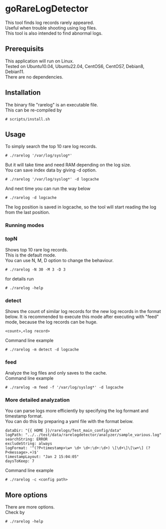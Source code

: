 # goRareLogDetector  
This tool finds log records rarely appeared.  
Useful when trouble shooting using log files.  
This tool is also intended to find abnormal logs.  
  
## Prerequisits  
This application will run on Linux.  
Tested on Ubuntu10.04, Ubuntu22.04, CentOS6, CentOS7, Debian8, Debian11.  
There are no dependencies.  
  
## Installation  
The binary file "rarelog" is an executable file.  
This can be re-compiled by 
```
# scripts/install.sh
```  
  
## Usage  
To simply search the top 10 rare log records.  
```
# ./rarelog '/var/log/syslog*'
```  
  
But it will take time and need RAM depending on the log size.  
You can save index data by giving -d option.  
```
# ./rarelog '/var/log/syslog*' -d logcache
```  
  
And next time you can run the way below  
```
# ./rarelog -d logcache
```  
The log position is saved in logcache, so the tool will start reading the log from the last position.  
  
### Running modes
### topN  
Shows top 10 rare log records.  
This is the default mode.  
You can use N, M, D option to change the behaviour.  
```
# ./rarelog -N 30 -M 3 -D 3
```  
for details run  
```
# ./rarelog -help
```  
  
### detect  
Shows the count of similar log records for the new log records in the format below. 
It is recommended to execute this mode after executing with "feed" mode, because the log records can be huge.   
```
<count>,<log record>
```  
Command line example  
```
# ./rarelog -m detect -d logcache
```  
  
### feed  
Analyze the log files and only saves to the cache.  
Command line example  
```
# ./rarelog -m feed -f '/var/log/syslog*' -d logcache
```  
  
### More detailed analyzation  
You can parse logs more efficiently by specifying the log formant and timestamp format.  
You can do this by preparing a yaml file with the format below.  
```
dataDir: "{{ HOME }}/rarelogs/Test_main_config/data"
logPath: "../../test/data/rarelogdetector/analyzer/sample_various.log"
searchString: ERROR
excludeString: always
logFormat: '^(?P<timestamp>\w+ \d+ \d+:\d+:\d+) \[\d+\]\[\w+\] (?P<message>.+)$'
timestampLayout: "Jan 2 15:04:05"
daysToKeep: 7
```  
Command line example  
```
# ./rarelog -c <config path>
```  
  
## More options  
There are more options.  
Check by 
```
# ./rarelog -help
```  


